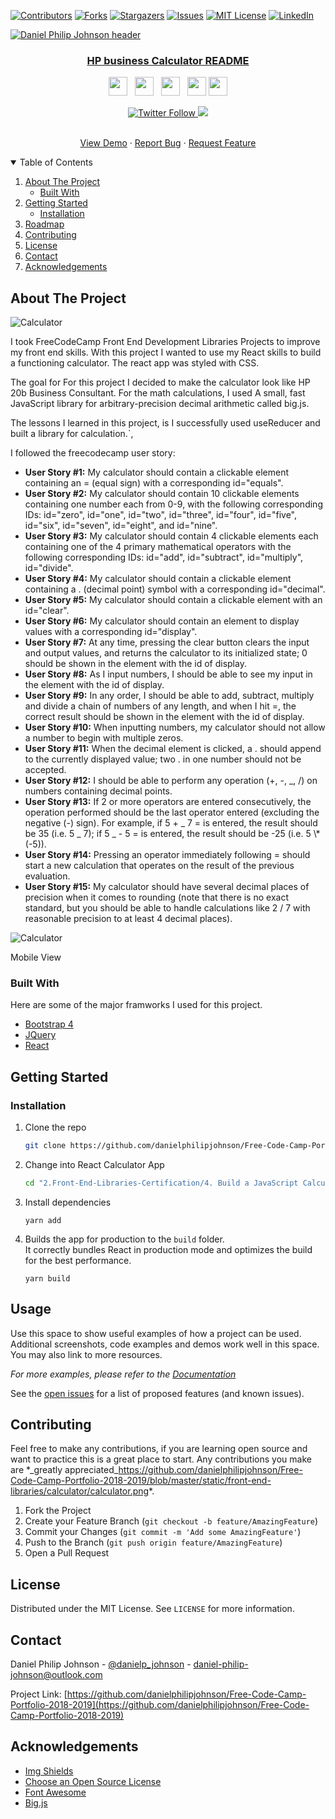 <!-- PROJECT SHIELDS -->

[![Contributors][contributors-shield]][contributors-url]
[![Forks][forks-shield]][forks-url]
[![Stargazers][stars-shield]][stars-url]
[![Issues][issues-shield]][issues-url]
[![MIT License][license-shield]][license-url]
[![LinkedIn][linkedin-shield]][linkedin-url]

<!-- PROJECT LOGO -->

[![Daniel Philip Johnson header](https://raw.githubusercontent.com/danielphilipjohnson/danielphilipjohnson/master/banner/banner.png)](https://danielphilipjohnson.github.io/)
<br />

<p align="center">
  <a href="https://github.com/danielphilipjohnson/Free-Code-Camp-Portfolio-2018-2019">
    <h3 align="center">HP business Calculator README</h3>
  </a>
</p>
  
<p align='center'>
  <a href="https://codepen.io/danielphilipjohnson/"><img height="30" src="https://raw.githubusercontent.com/danielphilipjohnson/danielphilipjohnson/master/social-icons/codepen.png"></a>&nbsp;&nbsp;
  <a href="https://twitter.com/danielp_johnson"><img height="30" src="https://raw.githubusercontent.com/danielphilipjohnson/danielphilipjohnson/master/social-icons/twitter.png"></a>&nbsp;&nbsp;
  <a href="https://www.instagram.com/danielphilipjohnson/"><img height="30" src="https://raw.githubusercontent.com/danielphilipjohnson/danielphilipjohnson/master/social-icons/instagram.jpg"></a>&nbsp;&nbsp;
  <a href="/"><img height="30" src="https://raw.githubusercontent.com/danielphilipjohnson/danielphilipjohnson/master/social-icons/dev.webp"></a>
  <a href="https://www.linkedin.com/in/daniel-philip-johnson/"><img height="30" src="https://raw.githubusercontent.com/danielphilipjohnson/danielphilipjohnson/master/social-icons/linkedin.png"></a>
</p>
<p align='center'>
<a class="header-badge" target="_blank" href="https://twitter.com/danielp_johnson">
  <img alt="Twitter Follow" src="https://img.shields.io/twitter/follow/danielp_johnson?style=social">
  </a>
  
  <a class="header-badge" target="_blank" href="https://www.linkedin.com/in/daniel-philip-johnson/">
  <img src="https://img.shields.io/badge/style--5eba00.svg?label=LinkedIn&logo=linkedin&style=social">
  </a>
</p>

  <p align="center">
    <br />
    <a href="https://codepen.io/danielphilipjohnson/full/abdpKOv">View Demo</a>
    ·
    <a href="https://github.com/danielphilipjohnson/Free-Code-Camp-Portfolio-2018-2019/issues">Report Bug</a>
    ·
    <a href="https://github.com/danielphilipjohnson/Free-Code-Camp-Portfolio-2018-2019/issues">Request Feature</a>
  </p>
</p>

<!-- TABLE OF CONTENTS -->
<details open="open">
  <summary>Table of Contents</summary>
  <ol>
    <li>
      <a href="#about-the-project">About The Project</a>
      <ul>
        <li><a href="#built-with">Built With</a></li>
      </ul>
    </li>
    <li>
      <a href="#getting-started">Getting Started</a>
      <ul>
        <li><a href="#installation">Installation</a></li>
      </ul>
    </li>
    <li><a href="#roadmap">Roadmap</a></li>
    <li><a href="#contributing">Contributing</a></li>
    <li><a href="#license">License</a></li>
    <li><a href="#contact">Contact</a></li>
    <li><a href="#acknowledgements">Acknowledgements</a></li>
  </ol>
</details>

<!-- ABOUT THE PROJECT -->

## About The Project

![Calculator](https://raw.githubusercontent.com/danielphilipjohnson/Free-Code-Camp-Portfolio-2018-2019/master/static/front-end-libraries/calculator/calculator.png)

I took FreeCodeCamp Front End Development Libraries Projects to improve my front end skills. With this project I wanted to use my React skills to build a functioning calculator. The react app was styled with CSS.

The goal for For this project I decided to make the calculator look like HP 20b Business Consultant. For the math calculations, I used A small, fast JavaScript library for arbitrary-precision decimal arithmetic called big.js.

The lessons I learned in this project, is I successfully used useReducer and built a library for calculation.`,

I followed the freecodecamp user story:

<ul>  
 <li><b>User Story #1:</b> My calculator should contain a clickable element containing an = (equal sign) with a corresponding id="equals".</li>
<li><b>User Story #2:</b> My calculator should contain 10 clickable elements containing one number each from 0-9, with the following corresponding IDs: id="zero", id="one", id="two", id="three", id="four", id="five", id="six", id="seven", id="eight", and id="nine".</li>
<li><b>User Story #3:</b> My calculator should contain 4 clickable elements each containing one of the 4 primary mathematical operators with the following corresponding IDs: id="add", id="subtract", id="multiply", id="divide".</li>
<li><b>User Story #4:</b> My calculator should contain a clickable element containing a . (decimal point) symbol with a corresponding id="decimal".</li>
<li><b>User Story #5:</b> My calculator should contain a clickable element with an id="clear".</li>
<li><b>User Story #6:</b> My calculator should contain an element to display values with a corresponding id="display".</li>
<li><b>User Story #7:</b> At any time, pressing the clear button clears the input and output values, and returns the calculator to its initialized state; 0 should be shown in the element with the id of display.</li>
<li><b>User Story #8:</b> As I input numbers, I should be able to see my input in the element with the id of display.</li>
<li><b>User Story #9:</b> In any order, I should be able to add, subtract, multiply and divide a chain of numbers of any length, and when I hit =, the correct result should be shown in the element with the id of display.</li>
<li><b>User Story #10:</b> When inputting numbers, my calculator should not allow a number to begin with multiple zeros.</li>
<li><b>User Story #11:</b> When the decimal element is clicked, a . should append to the currently displayed value; two . in one number should not be accepted.</li>
<li><b>User Story #12:</b> I should be able to perform any operation (+, -, _, /) on numbers containing decimal points.</li>
<li><b>User Story #13:</b> If 2 or more operators are entered consecutively, the operation performed should be the last operator entered (excluding the negative (-) sign). For example, if 5 + _ 7 = is entered, the result should be 35 (i.e. 5 _ 7); if 5 _ - 5 = is entered, the result should be -25 (i.e. 5 \* (-5)).</li>
<li><b>User Story #14:</b> Pressing an operator immediately following = should start a new calculation that operates on the result of the previous evaluation.</li>
<li><b>User Story #15:</b> My calculator should have several decimal places of precision when it comes to rounding (note that there is no exact standard, but you should be able to handle calculations like 2 / 7 with reasonable precision to at least 4 decimal places).</li></ul>

![Calculator](https://raw.githubusercontent.com/danielphilipjohnson/Free-Code-Camp-Portfolio-2018-2019/master/static/front-end-libraries/calculator/calculator-mobile.png)

Mobile View

### Built With

Here are some of the major framworks I used for this project.

- [Bootstrap 4](https://getbootstrap.com)
- [JQuery](https://jquery.com)
- [React](https://reactjs.org/)

<!-- GETTING STARTED -->

## Getting Started

### Installation

1. Clone the repo
   ```sh
   git clone https://github.com/danielphilipjohnson/Free-Code-Camp-Portfolio-2018-2019.git
   ```
2. Change into React Calculator App
   ```sh
   cd "2.Front-End-Libraries-Certification/4. Build a JavaScript Calculator"
   ```
3. Install dependencies
   ```JS
   yarn add
   ```
4. Builds the app for production to the `build` folder.\
   It correctly bundles React in production mode and optimizes the build for the best performance.
   ```JS
   yarn build
   ```

<!-- ROADMAP --><!-- USAGE EXAMPLES -->

## Usage

Use this space to show useful examples of how a project can be used. Additional screenshots, code examples and demos work well in this space. You may also link to more resources.

_For more examples, please refer to the [Documentation](https://example.com)_

See the [open issues](https://github.com/danielphilipjohnson/Free-Code-Camp-Portfolio-2018-2019/issues) for a list of proposed features (and known issues).

<!-- CONTRIBUTING -->

## Contributing

Feel free to make any contributions, if you are learning open source and want to practice this is a great place to start.
Any contributions you make are \*\_greatly appreciated\_https://github.com/danielphilipjohnson/Free-Code-Camp-Portfolio-2018-2019/blob/master/static/front-end-libraries/calculator/calculator.png*.

1. Fork the Project
2. Create your Feature Branch (`git checkout -b feature/AmazingFeature`)
3. Commit your Changes (`git commit -m 'Add some AmazingFeature'`)
4. Push to the Branch (`git push origin feature/AmazingFeature`)
5. Open a Pull Request

<!-- LICENSE -->

## License

Distributed under the MIT License. See `LICENSE` for more information.

<!-- CONTACT -->

## Contact

Daniel Philip Johnson - [@danielp_johnson](https://twitter.com/danielp_johnson) - daniel-philip-johnson@outlook.com

Project Link: [https://github.com/danielphilipjohnson/Free-Code-Camp-Portfolio-2018-2019](https://github.com/danielphilipjohnson/Free-Code-Camp-Portfolio-2018-2019)

<!-- ACKNOWLEDGEMENTS -->

## Acknowledgements

- [Img Shields](https://shields.io)
- [Choose an Open Source License](https://choosealicense.com)
- [Font Awesome](https://fontawesome.com)
- [Big.js](https://github.com/MikeMcl/big.js/)

<!-- MARKDOWN LINKS & IMAGES -->
<!-- https://www.markdownguide.org/basic-syntax/#reference-style-links -->

[contributors-shield]: https://img.shields.io/github/contributors/danielphilipjohnson/Free-Code-Camp-Portfolio-2018-2019.svg?style=for-the-badge
[contributors-url]: https://github.com/danielphilipjohnson/Free-Code-Camp-Portfolio-2018-2019/graphs/contributors
[forks-shield]: https://img.shields.io/github/forks/danielphilipjohnson/Free-Code-Camp-Portfolio-2018-2019.svg?style=for-the-badge
[forks-url]: https://github.com/danielphilipjohnson/Free-Code-Camp-Portfolio-2018-2019/network/members
[stars-shield]: https://img.shields.io/github/stars/danielphilipjohnson/Free-Code-Camp-Portfolio-2018-2019.svg?style=for-the-badge
[stars-url]: https://github.com/danielphilipjohnson/Free-Code-Camp-Portfolio-2018-2019/stargazers
[issues-shield]: https://img.shields.io/github/issues/danielphilipjohnson/Free-Code-Camp-Portfolio-2018-2019.svg?style=for-the-badge
[issues-url]: https://github.com/danielphilipjohnson/Free-Code-Camp-Portfolio-2018-2019/issues
[license-shield]: https://img.shields.io/github/license/danielphilipjohnson/Free-Code-Camp-Portfolio-2018-2019.svg?style=for-the-badge
[license-url]: https://github.com/danielphilipjohnson/Free-Code-Camp-Portfolio-2018-2019/blob/master/LICENSE.txt
[linkedin-shield]: https://img.shields.io/badge/-LinkedIn-black.svg?style=for-the-badge&logo=linkedin&colorB=555
[linkedin-url]: https://linkedin.com/in/danielphilipjohnson
[product-screenshot]: images/screenshot.png
